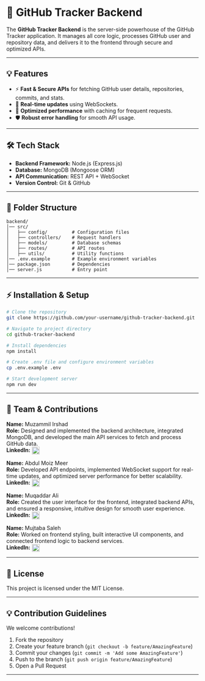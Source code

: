 # 🚀 GitHub Tracker Backend

The **GitHub Tracker Backend** is the server-side powerhouse of the GitHub Tracker application. It manages all core logic, processes GitHub user and repository data, and delivers it to the frontend through secure and optimized APIs.

---

## 💡 Features

-   ⚡ **Fast & Secure APIs** for fetching GitHub user details, repositories, commits, and stats.
-   🔄 **Real-time updates** using WebSockets.
-   🚀 **Optimized performance** with caching for frequent requests.
-   🛡 **Robust error handling** for smooth API usage.

---

## 🛠 Tech Stack

-   **Backend Framework:** Node.js (Express.js)
-   **Database:** MongoDB (Mongoose ORM)
-   **API Communication:** REST API &#43; WebSocket
-   **Version Control:** Git & GitHub

---

## 📂 Folder Structure

```plaintext
backend/
│── src/
│   ├── config/         # Configuration files
│   ├── controllers/    # Request handlers
│   ├── models/         # Database schemas
│   ├── routes/         # API routes
│   ├── utils/          # Utility functions
│── .env.example        # Example environment variables
│── package.json        # Dependencies
│── server.js           # Entry point
```

---

## ⚡ Installation & Setup

```bash
# Clone the repository
git clone https://github.com/your-username/github-tracker-backend.git

# Navigate to project directory
cd github-tracker-backend

# Install dependencies
npm install

# Create .env file and configure environment variables
cp .env.example .env

# Start development server
npm run dev
```


---

## 🤝 Team & Contributions

**Name:** Muzammil Irshad  
**Role:** Designed and implemented the backend architecture, integrated MongoDB, and developed the main API services to fetch and process GitHub data.  
**LinkedIn:** <a href="https://www.linkedin.com/in/muzammil-irshad-522a8121b/" target="_blank"><img src="https://cdn.jsdelivr.net/gh/devicons/devicon/icons/linkedin/linkedin-original.svg" width="20" style="vertical-align: middle;"/></a>

**Name:** Abdul Moiz Meer  
**Role:** Developed API endpoints, implemented WebSocket support for real-time updates, and optimized server performance for better scalability.  
**LinkedIn:** <a href="https://www.linkedin.com/in/abdul-moiz-meer-9a3863260/" target="_blank"><img src="https://cdn.jsdelivr.net/gh/devicons/devicon/icons/linkedin/linkedin-original.svg" width="20" style="vertical-align: middle;"/></a>

**Name:** Muqaddar Ali  
**Role:** Created the user interface for the frontend, integrated backend APIs, and ensured a responsive, intuitive design for smooth user experience.  
**LinkedIn:** <a href="https://www.linkedin.com/in/muqaddar-ali-8377052a6/" target="_blank"><img src="https://cdn.jsdelivr.net/gh/devicons/devicon/icons/linkedin/linkedin-original.svg" width="20" style="vertical-align: middle;"/></a>

**Name:** Mujtaba Saleh  
**Role:** Worked on frontend styling, built interactive UI components, and connected frontend logic to backend services.  
**LinkedIn:** <a href="https://www.linkedin.com/in/mujtaba-saleh-35a5a8269/" target="_blank"><img src="https://cdn.jsdelivr.net/gh/devicons/devicon/icons/linkedin/linkedin-original.svg" width="20" style="vertical-align: middle;"/></a>

---


## 📜 License

This project is licensed under the MIT License.

---

## 💡 Contribution Guidelines

We welcome contributions!

1.  Fork the repository
2.  Create your feature branch (`git checkout -b feature/AmazingFeature`)
3.  Commit your changes (`git commit -m 'Add some AmazingFeature'`)
4.  Push to the branch (`git push origin feature/AmazingFeature`)
5.  Open a Pull Request

---






